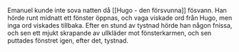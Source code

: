 Emanuel kunde inte sova natten då [[Hugo - den försvunna]] fösvann. Han hörde runt midnatt ett fönster öppnas, och vaga viskade ord från Hugo, men inga ord viskades tillbaka. Efter en stund av tystnad hörde han någon fnissa, och sen ett mjukt skrapande av ullkläder mot fönsterkarmen, och sen puttades fönstret igen, efter det, tystnad.